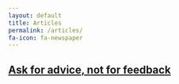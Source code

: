 ```yaml
---
layout: default
title: Articles
permalink: /articles/
fa-icon: fa-newspaper
---
```

## [Ask for advice, not for feedback](https://www.inc.com/scott-mautz/harvard-research-says-if-you-want-to-improve-your-performance-dont-ask-for-feedback-ask-for-advice.html?cid=sf01003)

